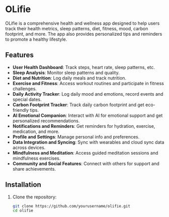 # OLifie

OLifie is a comprehensive health and wellness app designed to help users track their health metrics, sleep patterns, diet, fitness, mood, carbon footprint, and more. The app also provides personalized tips and reminders to promote a healthy lifestyle.

## Features

- **User Health Dashboard**: Track steps, heart rate, sleep patterns, etc.
- **Sleep Analysis**: Monitor sleep patterns and quality.
- **Diet and Nutrition**: Log daily meals and track nutrition.
- **Exercise and Fitness**: Access workout routines and participate in fitness challenges.
- **Daily Activity Tracker**: Log daily mood and emotions, record events and special dates.
- **Carbon Footprint Tracker**: Track daily carbon footprint and get eco-friendly tips.
- **AI Emotional Companion**: Interact with AI for emotional support and get personalized recommendations.
- **Notifications and Reminders**: Get reminders for hydration, exercise, medication, and more.
- **Profile and Settings**: Manage personal info and preferences.
- **Data Integration and Syncing**: Sync with wearables and cloud sync data across devices.
- **Mindfulness and Meditation**: Access guided meditation sessions and mindfulness exercises.
- **Community and Social Features**: Connect with others for support and share achievements.

## Installation

1. Clone the repository:
   ```bash
   git clone https://github.com/yourusername/olifie.git
   cd olifie
